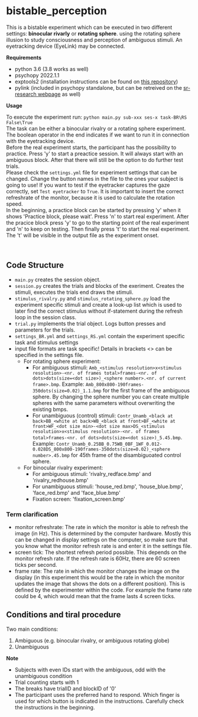 # bistable_perception
This is a bistable experiment which can be executed in two different settings: **binocular rivarly** or **rotating sphere**. using the rotating sphere illusion to study consciousness and perception of ambiguous stimuli. An eyetracking device (EyeLink) may be connected. 


**Requirements**

- python 3.6 (3.8 works as well)
- psychopy 2022.1.1
- exptools2 (installation instructions can be found on [this repository](https://github.com/VU-Cog-Sci/exptools2))
- pylink (included in psychopy standalone, but can be retreived on the [sr-research webpage](https://www.sr-support.com/thread-48.html) as well)

**Usage**

To execute the experiment run: ```python main.py sub-xxx ses-x task-BR\RS False\True``` <br>
The task can be either a binocular rivalry or a rotating sphere experiment. The boolean operator in the end indicates if we want to run it in connection with the eyetracking device.
<br>
Before the real experiment starts, the participant has the possibility to practice. Press 'y' to start a preactice session. It will always start with an ambiguous block. After that there will still be the option to do further test trials.
<br>
Please check the ```settings.yml``` file for experiment settings that can be changed. Change the button names in the file to the ones your subject is going to use! If you want to test if the eyetracker captures the gaze correctly, set ```Test eyetracker``` to ```True```. It is important to insert the correct refreshrate of the monitor, because it is used to calculate the rotation speed.
<br>
In the beginning, a practice block can be started by pressing 'y' when it shows 'Practice block, please wait'. Press 'n' to start real experiment. After the pracice block press 'y' to go to the starting point of the real experiment and 'n' to keep on testing. Then finally press 't' to start  the real experiment. The 't' will be visible in the output file as the experiment onset.

<br>

## Code Structure
- ```main.py``` creates the session object.
- ```session.py``` creates the trials and blocks of the exeriment. Creates the stimuli, executes the trials end draws the stimuli.
- ```stimulus_rivalry.py``` and ```stimulus_rotating_sphere.py``` load the experiment specific stimuli and create a look-up list which is used to later find the correct stimulus without if-statement during the refresh loop in the session class.
- ```trial.py``` implements the trial object. Logs button presses and parameters for the trials. 
- ```settings_BR.yml``` and ```settings_RS.yml``` contain the experiment specific task and stimulus settings
- input file formats are task specific! Details in brackets <> can be specified in the settings file.
    - For rotating sphere experiment: 
        - For ambiguous stimuli:  ```Amb_<stimulus resolution>x<stimulus resolution>-<nr. of frames total>frames-<nr. of dots>dots(size=<dot size>)_<sphere number>.<nr. of current frame>.bmp```. Example: ```Amb_800x800-190frames-350dots(size=0.02)_1.1.bmp``` for the first frame of the ambiguous sphere. By changing the sphere number you can create multiple spheres with the same parameters without overwriting the existing bmps.
        - For unambiguous (control) stimuli: ```Contr_Unamb_<black at back>BB_<white at back>WB_<black at front>BF_<white at front>WF_<dot size min>-<dot size max>DS_<stimulus resolution>x<stimulus resolution>-<nr. of frames total>frames-<nr. of dots>dots(size=<dot size>)_5.45.bmp```. Example: ```Contr_Unamb_0.25BB_0.75WB_0BF_1WF_0.012-0.028DS_800x800-190frames-350dots(size=0.02)_<sphere number>.45.bmp``` for 45th frame of the disambiguoated control sphere. 
    - For binocular rivalry experiment:
        - For ambiguous stimuli: 'rivalry_redface.bmp' and 'rivalry_redhouse.bmp'
        - For unambiguous stimuli: 'house_red.bmp', 'house_blue.bmp', 'face_red.bmp' and 'face_blue.bmp'
        - Fixation screen: 'fixation_screen.bmp'

### Term clarification
- monitor refreshrate: The rate in which the monitor is able to refresh the image (in Hz). This is determined by the computer hardware. Mostly this can be changed in display settings on the computer, so make sure that you know what the monitor refresh rate is and enter it in the settings file.
- screen tick: The shortest refresh period possible. This depends on the monitor refresh rate. If the refresh rate is 60Hz, there are 60 screen ticks per second.
- frame rate: The rate in which the monitor changes the image on the display (in this experiment this would be the rate in which the monitor updates the image that shows the dots on a different position). This is defined by the experimenter within the code. For example the frame rate could be 4, which would mean that the frame lasts 4 screen ticks.


## Conditions and tiral procedure

Two main conditions:
1) Ambiguous (e.g. binocular rivalry, or ambiguous rotating globe)
2) Unambiguous

**Note**
- Subjects with even IDs start with the ambiguous, odd with the unambiguous condition
- Trial counting starts with 1
- The breaks have trialID and blockID of '0'
- The participant uses the preferred hand to respond. Which finger is used for which button is indicated in the instructions. Carefully check the instructions in the beginning.
<br>

